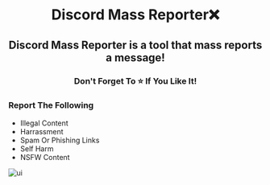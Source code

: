<h1 align="center">
  Discord Mass Reporter❌
</h1>

<h2 align="center">
  Discord Mass Reporter is a tool that mass reports a message!
                                   
</h2>

<h3 align="center">
Don't Forget To ⭐ If You Like It!
</h3>

### Report The Following 
- Illegal Content
- Harrassment
- Spam Or Phishing Links
- Self Harm
- NSFW Content

![ui](https://user-images.githubusercontent.com/99215486/170328627-10b90825-1168-465c-a9b8-4c0343c4a47a.png)
  

